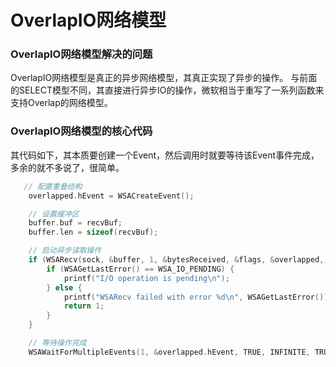 # OverlapIO网络模型

### OverlapIO网络模型解决的问题

OverlapIO网络模型是真正的异步网络模型，其真正实现了异步的操作。 与前面的SELECT模型不同，其直接进行异步IO的操作，微软相当于重写了一系列函数来支持Overlap的网络模型。

### OverlapIO网络模型的核心代码

其代码如下，其本质要创建一个Event，然后调用时就要等待该Event事件完成，多余的就不多说了，很简单。

```cpp
   // 配置重叠结构
    overlapped.hEvent = WSACreateEvent();

    // 设置缓冲区
    buffer.buf = recvBuf;
    buffer.len = sizeof(recvBuf);

    // 启动异步读取操作
    if (WSARecv(sock, &buffer, 1, &bytesReceived, &flags, &overlapped, CompletionRoutine) == SOCKET_ERROR) {
        if (WSAGetLastError() == WSA_IO_PENDING) {
            printf("I/O operation is pending\n");
        } else {
            printf("WSARecv failed with error %d\n", WSAGetLastError());
            return 1;
        }
    }

    // 等待操作完成
    WSAWaitForMultipleEvents(1, &overlapped.hEvent, TRUE, INFINITE, TRUE);
```